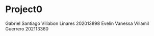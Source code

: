 # Project0


Gabriel Santiago Villabon Linares 202013898
Evelin Vanessa Villamil Guerrero 202113360
